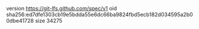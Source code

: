 version https://git-lfs.github.com/spec/v1
oid sha256:ed7dfe1303cb19e5bdda55e6dc66ba9824fbd5ecb182d034595a2b00dbe41728
size 34275
